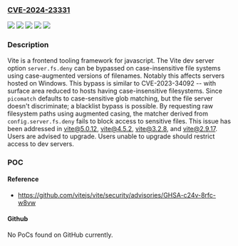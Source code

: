 ### [CVE-2024-23331](https://cve.mitre.org/cgi-bin/cvename.cgi?name=CVE-2024-23331)
![](https://img.shields.io/static/v1?label=Product&message=vite&color=blue)
![](https://img.shields.io/static/v1?label=Version&message=%3D%20%3E%3D2.7.0%2C%20%3C%202.9.17%20&color=brighgreen)
![](https://img.shields.io/static/v1?label=Vulnerability&message=CWE-178%3A%20Improper%20Handling%20of%20Case%20Sensitivity&color=brighgreen)
![](https://img.shields.io/static/v1?label=Vulnerability&message=CWE-200%3A%20Exposure%20of%20Sensitive%20Information%20to%20an%20Unauthorized%20Actor&color=brighgreen)
![](https://img.shields.io/static/v1?label=Vulnerability&message=CWE-284%3A%20Improper%20Access%20Control&color=brighgreen)

### Description

Vite is a frontend tooling framework for javascript. The Vite dev server option `server.fs.deny` can be bypassed on case-insensitive file systems using case-augmented versions of filenames. Notably this affects servers hosted on Windows. This bypass is similar to CVE-2023-34092 -- with surface area reduced to hosts having case-insensitive filesystems. Since `picomatch` defaults to case-sensitive glob matching, but the file server doesn't discriminate; a blacklist bypass is possible. By requesting raw filesystem paths using augmented casing, the matcher derived from `config.server.fs.deny` fails to block access to sensitive files. This issue has been addressed in vite@5.0.12, vite@4.5.2, vite@3.2.8, and vite@2.9.17. Users are advised to upgrade. Users unable to upgrade should restrict access to dev servers.

### POC

#### Reference
- https://github.com/vitejs/vite/security/advisories/GHSA-c24v-8rfc-w8vw

#### Github
No PoCs found on GitHub currently.


